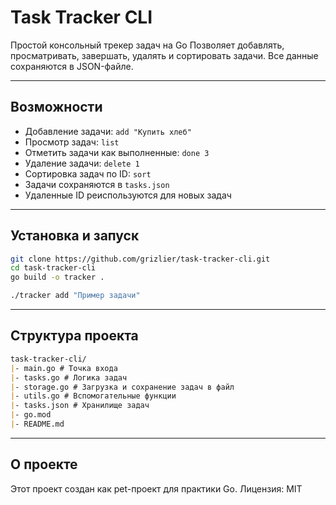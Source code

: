 # Task Tracker CLI

Простой консольный трекер задач на Go
Позволяет добавлять, просматривать, завершать, удалять и сортировать задачи. Все данные сохраняются в JSON-файле.

---

## Возможности

- Добавление задачи: `add "Купить хлеб"`
- Просмотр задач: `list`
- Отметить задачи как выполненные: `done 3`
- Удаление задачи: `delete 1`
- Сортировка задач по ID: `sort`
- Задачи сохраняются в `tasks.json`
- Удаленные ID реиспользуются для новых задач

---

## Установка и запуск

```bash
git clone https://github.com/grizlier/task-tracker-cli.git
cd task-tracker-cli
go build -o tracker .

./tracker add "Пример задачи"
```
---

## Структура проекта
```markdown
task-tracker-cli/
|- main.go # Точка входа
|- tasks.go # Логика задач
|- storage.go # Загрузка и сохранение задач в файл
|- utils.go # Вспомогательные функции
|- tasks.json # Хранилище задач
|- go.mod
|- README.md
```
---

## О проекте

Этот проект создан как pet-проект для практики Go.
Лицензия: MIT
